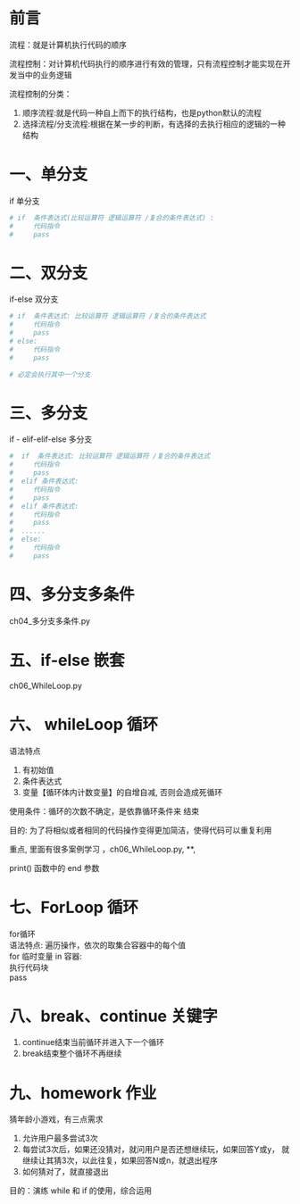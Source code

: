 # 前言
流程：就是计算机执行代码的顺序

流程控制：对计算机代码执行的顺序进行有效的管理，只有流程控制才能实现在开发当中的业务逻辑

流程控制的分类：  
1. 顺序流程:就是代码一种自上而下的执行结构，也是python默认的流程
2. 选择流程/分支流程:根据在某一步的判断，有选择的去执行相应的逻辑的一种结构
# 一、单分支
if 单分支

```python
# if  条件表达式(比较运算符 逻辑运算符 /复合的条件表达式) : 
#     代码指令
#     pass
```

# 二、双分支
if-else 双分支

```python
# if  条件表达式: 比较运算符 逻辑运算符 /复合的条件表达式
#     代码指令
#     pass
# else:
#     代码指令
#     pass
  
# 必定会执行其中一个分支
```

# 三、多分支
if - elif-elif-else 多分支

```python
#  if  条件表达式: 比较运算符 逻辑运算符 /复合的条件表达式
#     代码指令
#     pass
#  elif 条件表达式:
#     代码指令
#     pass
#  elif 条件表达式:
#     代码指令
#     pass
#  ......
#  else:
#     代码指令
#     pass
```

# 四、多分支多条件
ch04_多分支多条件.py

# 五、if-else 嵌套
ch06_WhileLoop.py

# 六、 whileLoop 循环
语法特点  
1. 有初始值
2. 条件表达式
3. 变量【循环体内计数变量】的自增自减, 否则会造成死循环

使用条件：循环的次数不确定，是依靠循环条件来 结束

目的: 为了将相似或者相同的代码操作变得更加简洁，使得代码可以重复利用

重点,  里面有很多案例学习 ，ch06_WhileLoop.py,  **, 

print() 函数中的 end 参数

# 七、ForLoop 循环
for循环  
语法特点: 遍历操作，依次的取集合容器中的每个值  
for 临时变量 in 容器:  
    执行代码块  
    pass

# 八、break、continue 关键字
1. continue结束当前循环并进入下一个循环  
2. break结束整个循环不再继续


# 九、homework 作业
猜年龄小游戏，有三点需求  

1. 允许用户最多尝试3次  
2. 每尝试3次后，如果还没猜对，就问用户是否还想继续玩，如果回答Y或y， 就继续让其猜3次，以此往复，如果回答N或n，就退出程序
3. 如何猜对了，就直接退出  

目的：演练 while 和 if 的使用，综合运用